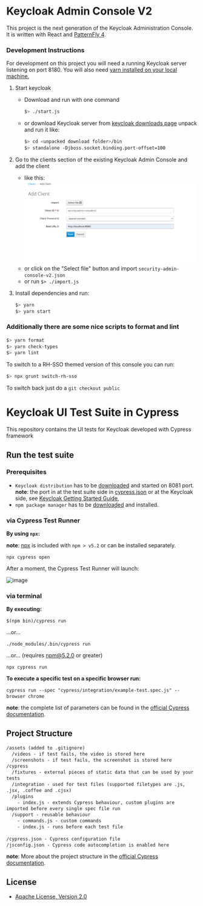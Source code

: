# Keycloak Admin Console V2
This project is the next generation of the Keycloak Administration Console.  It is written with React and [PatternFly 4][1].

### Development Instructions

For development on this project you will need a running Keycloak server listening on port 8180.  You will also need [yarn installed on your local machine.][2]

1. Start keycloak
    * Download and run with one command
        ```bash
        $> ./start.js
        ```
    * or download Keycloak server from [keycloak downloads page][3] unpack and run it like:
        ```bash
        $> cd <unpacked download folder>/bin
        $> standalone -Djboss.socket.binding.port-offset=100
        ```
1. Go to the clients section of the existing Keycloak Admin Console and add the client
    * like this:
    ![realm settings](./realm-settings.png "Realm Settings")
    * or click on the "Select file" button and import `security-admin-console-v2.json`
    * or run `$> ./import.js`

1. Install dependencies and run:
    ```bash
    $> yarn
    $> yarn start
    ```

### Additionally there are some nice scripts to format and lint

```bash
$> yarn format
$> yarn check-types
$> yarn lint
```

To switch to a RH-SSO themed version of this console you can run:

```bash
$> npx grunt switch-rh-sso
```

To switch back just do a `git checkout public`

# Keycloak UI Test Suite in Cypress

This repository contains the UI tests for Keycloak developed with Cypress framework

## Run the test suite
### Prerequisites
* `Keycloak distribution` has to be [downloaded](https://www.keycloak.org/downloads) and started on 8081 port.  
**note**: the port in at the test suite side in [cypress.json](cypress.json) or at the Keycloak side, see [Keycloak Getting Started Guide](https://www.keycloak.org/docs/latest/getting_started/#starting-the-keycloak-server),
* `npm package manager` has to be [downloaded](https://nodejs.org/en/download/) and installed.

### via Cypress Test Runner

**By using `npx`:**

**note**: [npx](https://www.npmjs.com/package/npx) is included with `npm > v5.2` or can be installed separately.

```shell
npx cypress open
```

After a moment, the Cypress Test Runner will launch:

 ![image](https://drive.google.com/uc?export=view&id=1i4_VABpM29VwrrAcvEY31w7EuymifcwV)

### via terminal

**By executing:**

```shell
$(npm bin)/cypress run
```

...or...

```shell
./node_modules/.bin/cypress run
```

...or... (requires npm@5.2.0 or greater)

```shell
npx cypress run
```
**To execute a specific test on a specific browser run:**

```shell
cypress run --spec "cypress/integration/example-test.spec.js" --browser chrome
```
**note**: the complete list of parameters can be found in the [official Cypress documentation](https://docs.cypress.io/guides/guides/command-line.html#Commands).

## Project Structure

```text
/assets (added to .gitignore)
  /videos - if test fails, the video is stored here
  /screenshots - if test fails, the screenshot is stored here
/cypress
  /fixtures - external pieces of static data that can be used by your tests
  /integration - used for test files (supported filetypes are .js, .jsx, .coffee and .cjsx)
  /plugins
    - index.js - extends Cypress behaviour, custom plugins are imported before every single spec file run
  /support - reusable behaviour
    - commands.js - custom commands
    - index.js - runs before each test file

/cypress.json - Cypress configuration file
/jsconfig.json - Cypress code autocompletion is enabled here
```
**note**: More about the project structure in the [official Cypress documentation](https://docs.cypress.io/guides/core-concepts/writing-and-organizing-tests.html#Folder-Structure).
## License

* [Apache License, Version 2.0](https://www.apache.org/licenses/LICENSE-2.0)


[1]: https://www.patternfly.org/v4/
[2]: (https://classic.yarnpkg.com)
[3]: https://www.keycloak.org/downloads